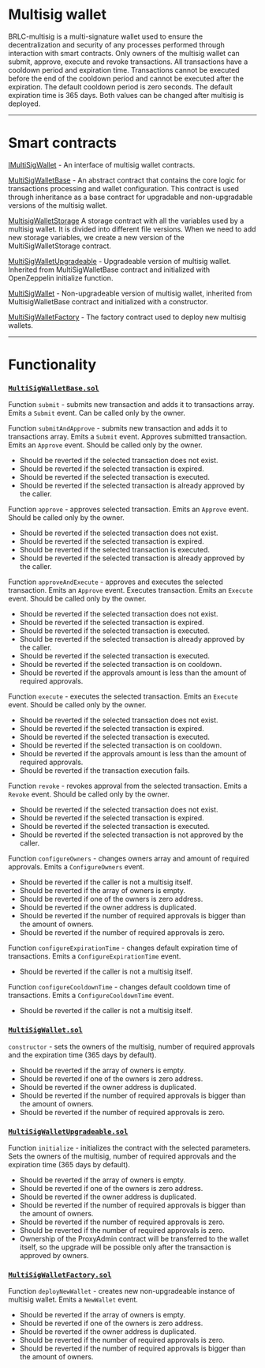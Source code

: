 # Multisig wallet

BRLC-multisig is a multi-signature wallet used to ensure the decentralization and security of any processes performed through interaction with smart contracts. Only owners of the multisig wallet can submit, approve, execute and revoke transactions. All transactions have a cooldown period and expiration time. Transactions cannot be executed before the end of the cooldown period and cannot be executed after the expiration. The default cooldown period is zero seconds. The default expiration time is 365 days. Both values can be changed after multisig is deployed.

<hr>

# Smart contracts

[IMultiSigWallet](../contracts//base//IMultiSigWallet.sol) - An interface of multisig wallet contracts.

[MultiSigWalletBase](../contracts/base/MultiSigWalletBase.sol) - An abstract contract that contains the core logic for transactions processing and wallet configuration. This contract is used through inheritance as a base contract for upgradable and non-upgradable versions of the multisig wallet.

[MultisigWalletStorage](../contracts/base/MultiSigWalletStorage.sol) A storage contract with all the variables used by a multisig wallet. It is divided into different file versions. When we need to add new storage variables, we create a new version of the MultiSigWalletStorage contract.

[MultiSigWalletUpgradeable](../contracts/MultiSigWalletUpgradeable.sol) - Upgradeable version of multisig wallet. Inherited from MultiSigWalletBase contract and initialized with OpenZeppelin initialize function.

[MultiSigWallet](../contracts/MultiSigWallet.sol) - Non-upgradeable version of multisig wallet, inherited from MultisigWalletBase contract and initialized with a constructor.

[MultiSigWalletFactory](../contracts//MultiSigWalletFactory.sol) - The factory contract used to deploy new multisig wallets.

<hr>

# Functionality

### [```MultiSigWalletBase.sol```](../contracts/base/MultiSigWalletBase.sol)

Function `submit` - submits new transaction and adds it to transactions array. Emits a `Submit` event. Can be called only by the owner.

Function `submitAndApprove` - submits new transaction and adds it to transactions array. Emits a `Submit` event. Approves submitted transaction. Emits an `Approve` event. Should be called only by the owner.
<ul>
    <li>Should be reverted if the selected transaction does not exist.</li>
    <li>Should be reverted if the selected transaction is expired.</li>
    <li>Should be reverted if the selected transaction is executed.</li>
    <li>Should be reverted if the selected transaction is already approved by the caller.</li>
</ul>

Function `approve` - approves selected transaction. Emits an `Approve` event. Should be called only by the owner.
<ul>
    <li>Should be reverted if the selected transaction does not exist.</li>
    <li>Should be reverted if the selected transaction is expired.</li>
    <li>Should be reverted if the selected transaction is executed.</li>
    <li>Should be reverted if the selected transaction is already approved by the caller.</li>
</ul>

Function `approveAndExecute` - approves and executes the selected transaction. Emits an `Approve` event. Executes transaction. Emits an `Execute` event. Should be called only by the owner.
<ul>
    <li>Should be reverted if the selected transaction does not exist.</li>
    <li>Should be reverted if the selected transaction is expired.</li>
    <li>Should be reverted if the selected transaction is executed.</li>
    <li>Should be reverted if the selected transaction is already approved by the caller.</li>
    <li>Should be reverted if the selected transaction is executed.</li>
    <li>Should be reverted if the selected transaction is on cooldown.</li>
    <li>Should be reverted if the approvals amount is less than the amount of required approvals.</li>
</ul>

Function `execute` - executes the selected transaction. Emits an `Execute` event. Should be called only by the owner.
<ul>
    <li>Should be reverted if the selected transaction does not exist.</li>
    <li>Should be reverted if the selected transaction is expired.</li>
    <li>Should be reverted if the selected transaction is executed.</li>
    <li>Should be reverted if the selected transaction is on cooldown.</li>
    <li>Should be reverted if the approvals amount is less than the amount of required approvals.</li>
    <li>Should be reverted if the transaction execution fails.</li>
</ul>

Function `revoke` - revokes approval from the selected transaction. Emits a `Revoke` event. Should be called only by the owner.
<ul>
    <li>Should be reverted if the selected transaction does not exist.</li>
    <li>Should be reverted if the selected transaction is expired.</li>
    <li>Should be reverted if the selected transaction is executed.</li>
    <li>Should be reverted if the selected transaction is not approved by the caller.</li>
</ul>

Function `configureOwners` - changes owners array and amount of required approvals. Emits a `ConfigureOwners` event.
<ul>
    <li>Should be reverted if the caller is not a multisig itself.</li>
    <li>Should be reverted if the array of owners is empty.</li>
    <li>Should be reverted if one of the owners is zero address.</li>
    <li>Should be reverted if the owner address is duplicated.</li>
    <li>Should be reverted if the number of required approvals is bigger than the amount of owners.</li>
    <li>Should be reverted if the number of required approvals is zero.</li>
</ul>

Function `configureExpirationTime` - changes default expiration time of transactions. Emits a `ConfigureExpirationTime` event.
<ul>
    <li>Should be reverted if the caller is not a multisig itself.</li>
</ul>


Function `configureCooldownTime` - changes default cooldown time of transactions. Emits a `ConfigureCooldownTime` event.
<ul>
    <li>Should be reverted if the caller is not a multisig itself.</li>
</ul>


### [```MultiSigWallet.sol```](../contracts//MultiSigWallet.sol)

`constructor` - sets the owners of the multisig, number of required approvals and the expiration time (365 days by default).
<ul>
    <li>Should be reverted if the array of owners is empty.</li>
    <li>Should be reverted if one of the owners is zero address.</li>
    <li>Should be reverted if the owner address is duplicated.</li>
    <li>Should be reverted if the number of required approvals is bigger than the amount of owners.</li>
    <li>Should be reverted if the number of required approvals is zero.</li>
</ul>

### [```MultiSigWalletUpgradeable.sol```](../contracts//MultiSigWalletUpgradeable.sol)

Function `initialize` - initializes the contract with the selected parameters. Sets the owners of the multisig, number of required approvals and the expiration time (365 days by default).
<ul>
    <li>Should be reverted if the array of owners is empty.</li>
    <li>Should be reverted if one of the owners is zero address.</li>
    <li>Should be reverted if the owner address is duplicated.</li>
    <li>Should be reverted if the number of required approvals is bigger than the amount of owners.</li>
    <li>Should be reverted if the number of required approvals is zero.</li>
    <li>Should be reverted if the number of required approvals is zero.</li>
    <li>Ownership of the ProxyAdmin contract will be transferred to the wallet itself, so the upgrade will be possible only after the transaction is approved by owners.</li>
</ul>


### [```MultiSigWalletFactory.sol```](../contracts//MultiSigWalletFactory.sol)

Function `deployNewWallet` - creates new non-upgradeable instance of multisig wallet. Emits a `NewWallet` event.
<ul>
    <li>Should be reverted if the array of owners is empty.</li>
    <li>Should be reverted if one of the owners is zero address.</li>
    <li>Should be reverted if the owner address is duplicated.</li>
    <li>Should be reverted if the number of required approvals is zero.</li>
    <li>Should be reverted if the number of required approvals is bigger than the amount of owners.</li>
</ul>
